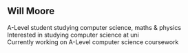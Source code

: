 ## Will Moore

A-Level student studying computer science, maths & physics  
Interested in studying computer science at uni  
Currently working on A-Level computer science coursework  
